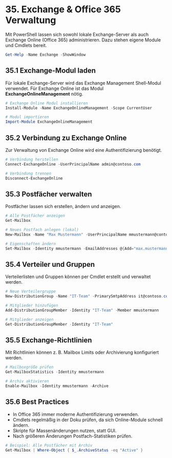 # 35. Exchange & Office 365 Verwaltung

Mit PowerShell lassen sich sowohl lokale Exchange-Server als auch Exchange Online (Office 365) administrieren. Dazu stehen eigene Module und Cmdlets bereit.

```powershell
Get-Help -Name Exchange -ShowWindow
```

## 35.1 Exchange-Modul laden

Für lokale Exchange-Server wird das Exchange Management Shell-Modul verwendet. Für Exchange Online ist das Modul **ExchangeOnlineManagement** nötig.

```powershell
# Exchange Online Modul installieren
Install-Module -Name ExchangeOnlineManagement -Scope CurrentUser

# Modul importieren
Import-Module ExchangeOnlineManagement
```

## 35.2 Verbindung zu Exchange Online

Zur Verwaltung von Exchange Online wird eine Authentifizierung benötigt.

```powershell
# Verbindung herstellen
Connect-ExchangeOnline -UserPrincipalName admin@contoso.com

# Verbindung trennen
Disconnect-ExchangeOnline
```

## 35.3 Postfächer verwalten

Postfächer lassen sich erstellen, ändern und anzeigen.

```powershell
# Alle Postfächer anzeigen
Get-Mailbox

# Neues Postfach anlegen (lokal)
New-Mailbox -Name "Max Mustermann" -UserPrincipalName mmustermann@contoso.com -Password (Read-Host -AsSecureString "Passwort")

# Eigenschaften ändern
Set-Mailbox -Identity mmustermann -EmailAddresses @{Add="max.mustermann@contoso.com"}
```

## 35.4 Verteiler und Gruppen

Verteilerlisten und Gruppen können per Cmdlet erstellt und verwaltet werden.

```powershell
# Neue Verteilergruppe
New-DistributionGroup -Name "IT-Team" -PrimarySmtpAddress it@contoso.com

# Mitglieder hinzufügen
Add-DistributionGroupMember -Identity "IT-Team" -Member mmustermann

# Mitglieder anzeigen
Get-DistributionGroupMember -Identity "IT-Team"
```

## 35.5 Exchange-Richtlinien

Mit Richtlinien können z. B. Mailbox Limits oder Archivierung konfiguriert werden.

```powershell
# Mailboxgröße prüfen
Get-MailboxStatistics -Identity mmustermann

# Archiv aktivieren
Enable-Mailbox -Identity mmustermann -Archive
```

## 35.6 Best Practices

* In Office 365 immer moderne Authentifizierung verwenden.
* Cmdlets regelmäßig in der Doku prüfen, da sich Online-Module schnell ändern.
* Skripte für Massenänderungen nutzen, statt GUI.
* Nach größeren Änderungen Postfach-Statistiken prüfen.

```powershell
# Beispiel: Alle Postfächer mit Archiv
Get-Mailbox | Where-Object { $_.ArchiveStatus -eq "Active" }
```

